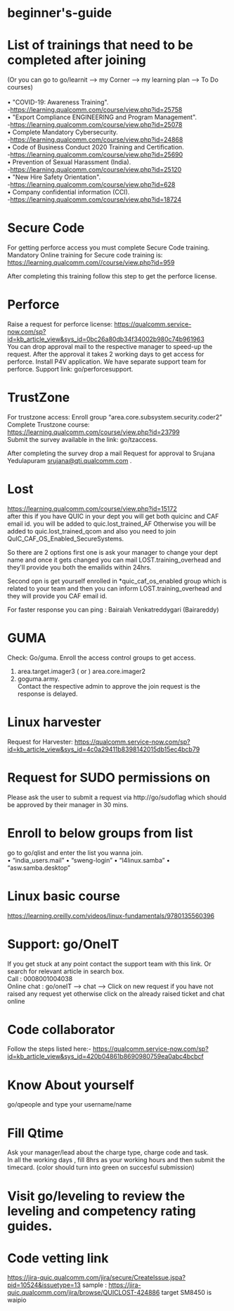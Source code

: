 # beginner's-guide

# List of trainings that need to be completed after joining<br /> 
(Or you can go to go/learnit --> my Corner --> my learning plan --> To Do courses)  <br /> <br />
•	"COVID-19: Awareness Training".  <br />
   -https://learning.qualcomm.com/course/view.php?id=25758 <br />
•	"Export Compliance ENGINEERING and Program Management". <br />
   -https://learning.qualcomm.com/course/view.php?id=25078 <br />
•	Complete Mandatory Cybersecurity. <br />
  -https://learning.qualcomm.com/course/view.php?id=24868  <br />
•	Code of Business Conduct 2020 Training and Certification. <br />
  -https://learning.qualcomm.com/course/view.php?id=25690 <br />
•	Prevention of Sexual Harassment (India). <br />
   -https://learning.qualcomm.com/course/view.php?id=25120  <br />
•	"New Hire Safety Orientation". <br />
   -https://learning.qualcomm.com/course/view.php?id=628 <br />
•	Company confidential information (CCI). <br />
   -https://learning.qualcomm.com/course/view.php?id=18724 <br />

# Secure Code
For getting perforce access you must complete Secure Code training. <br />
Mandatory Online training for Secure code training is:  https://learning.qualcomm.com//course/view.php?id=959 <br />

After completing this training follow this step to get the perforce license.<br />

# Perforce
Raise a request for perforce license: https://qualcomm.service-now.com/sp?id=kb_article_view&sys_id=0bc26a80db34f34002b980c74b961963 <br />
You can drop approval mail to the respective manager to speed-up the request. After the approval it takes 2 working days to get access for perforce. Install P4V application.  We have separate support team for perforce. 
Support link: go/perforcesupport.

# TrustZone 
For trustzone access: Enroll group “area.core.subsystem.security.coder2” <br />
Complete Trustzone course: https://learning.qualcomm.com/course/view.php?id=23799 <br />
Submit the survey available in the link: go/tzaccess. <br />


After completing the survey drop a mail Request for approval to Srujana Yedulapuram <srujana@qti.qualcomm.com> .<br />

# Lost 
https://learning.qualcomm.com/course/view.php?id=15172 <br />
after this if you have QUIC in your dept you will get both quicinc and CAF email id. you will be added to quic.lost_trained_AF
Otherwise you will be added to quic.lost_trained_qcom and also you need to join QuIC_CAF_OS_Enabled_SecureSystems.

So there are 2 options 
first one is ask your manager to change your dept name and once it gets changed you can mail LOST.training_overhead and they'll provide you both the emailids within 24hrs.

Second opn is get yourself enrolled in *quic_caf_os_enabled group which is related to your team and then you can inform LOST.training_overhead and they will provide you CAF email id.

 

For faster response you can ping : Bairaiah Venkatreddygari (Bairareddy)


# GUMA 
Check: Go/guma. Enroll the access control groups to get access. <br />
1.	area.target.imager3  ( or ) area.core.imager2 <br />
2.	 goguma.army. <br />
 Contact the respective admin to approve the join request is the response is delayed. <br />

# Linux harvester 
Request for Harvester: https://qualcomm.service-now.com/sp?id=kb_article_view&sys_id=4c0a29411b8398142015db15ec4bcb79 

# Request for SUDO permissions on 
Please ask the user to submit a request via http://go/sudoflag which should be approved by their manager in 30 mins.

# Enroll to below groups from list 
go to go/qlist and enter the list you wanna join. <br />
•	“india_users.mail”
•	“sweng-login”
•	“l4linux.samba” 
•	“asw.samba.desktop”

# Linux basic course 
https://learning.oreilly.com/videos/linux-fundamentals/9780135560396

# Support: go/OneIT
If you get stuck at any point contact the support team with this link. Or search for relevant article in search box. <br />
Call : 0008001004038 <br />
Online chat : go/oneIT --> chat --> Click on new request if you have not raised any request yet otherwise click on the already raised ticket and chat online <br />

# Code collaborator
Follow the steps listed here:-
https://qualcomm.service-now.com/sp?id=kb_article_view&sys_id=420b04861b8690980759ea0abc4bcbcf

# Know About yourself
go/qpeople and type your username/name


# Fill Qtime
Ask your manager/lead about the charge type, charge code and task. <br />
In all the working days , fill 8hrs as your working hours and then submit the timecard. (color should turn into green on succesful submission)

# Visit go/leveling to review the leveling and competency rating guides.

# Code vetting link
https://jira-quic.qualcomm.com/jira/secure/CreateIssue.jspa?pid=10524&issuetype=13
sample : https://jira-quic.qualcomm.com/jira/browse/QUICLOST-424886
target SM8450 is waipio

